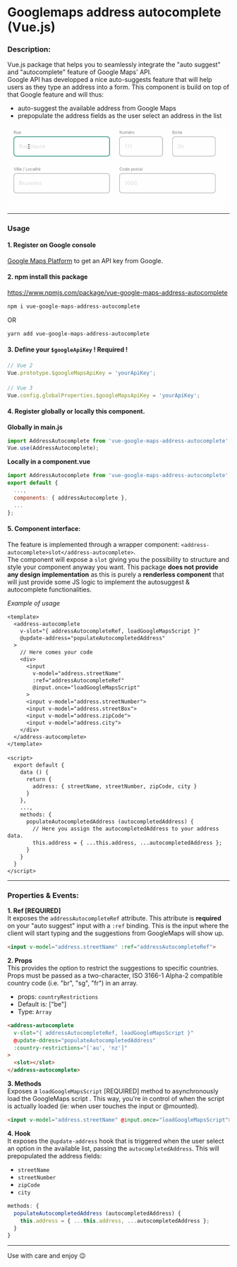 # Googlemaps address autocomplete (Vue.js)

### Description:
Vue.js package that helps you to seamlessly integrate the "auto suggest" and "autocomplete" feature of Google Maps' API.\
Google API has developped a nice auto-suggests feature that will help users as they type an address into a form. This component is build on top of that Google feature and will thus:
- auto-suggest the available address from Google Maps
- prepopulate the address fields as the user select an address in the list

![Demo](./assets/google-maps-address-autocomplete-demo.gif)

___

### Usage
#### 1. Register on Google console
[Google Maps Platform](https://developers.google.com/maps/documentation/javascript/places-autocomplete) to get an API key from Google.

#### 2. npm install this package
https://www.npmjs.com/package/vue-google-maps-address-autocomplete

```bash
npm i vue-google-maps-address-autocomplete
```
OR
```bash
yarn add vue-google-maps-address-autocomplete
```
#### 3. Define your `$googleApiKey` ! Required !

```js
// Vue 2
Vue.prototype.$googleMapsApiKey = 'yourApiKey';

// Vue 3
Vue.config.globalProperties.$googleMapsApiKey = 'yourApiKey';
```

#### 4. Register globally or locally this component.

**Globally in main.js**
```js
import AddressAutocomplete from 'vue-google-maps-address-autocomplete';
Vue.use(AddressAutocomplete);
```

**Locally in a component.vue**
```js
import AddressAutocomplete from 'vue-google-maps-address-autocomplete';
export default {
  ...,
  components: { addressAutocomplete },
  ...
};
```

#### 5. Component interface:
The feature is implemented through a wrapper component: `<address-autocomplete>slot</address-autocomplete>`.\
The component will expose a `slot` giving you the possibility to structure and style your component anyway you want. This package **does not provide any design implementation** as this is purely a **renderless component** that will just provide some JS logic to implement the autosuggest & autocomplete functionalities.

_Example of usage_
```vue
<template>
  <address-autocomplete
    v-slot="{ addressAutocompleteRef, loadGoogleMapsScript }"
    @update-address="populateAutocompletedAddress"
  >
    // Here comes your code
    <div>
      <input
        v-model="address.streetName"
        :ref="addressAutocompleteRef"
        @input.once="loadGoogleMapsScript"
      >
      <input v-model="address.streetNumber">
      <input v-model="address.streetBox">
      <input v-model="address.zipCode">
      <input v-model="address.city">
    </div>
  </address-autocomplete>
</template>

<script>
  export default {
    data () {
      return {
        address: { streetName, streetNumber, zipCode, city }
      }
    },
    ...,
    methods: {
      populateAutocompletedAddress (autocompletedAddress) {
        // Here you assign the autocompletedAddress to your address data.
        this.address = { ...this.address, ...autocompletedAddress };
      }
    }
  }
</script>
```
---

### Properties & Events:

**1. Ref [REQUIRED]**\
It exposes the `addressAutocompleteRef` attribute. This attribute is **required** on your "auto suggest" input with a `:ref` binding. This is the input where the client will start typing and the suggestions from GoogleMaps will show up.
```html
<input v-model="address.streetName" :ref="addressAutocompleteRef">
```

**2. Props**\
This provides the option to restrict the suggestions to specific countries. Props must be passed as a two-character, ISO 3166-1 Alpha-2 compatible country code (i.e. "br", "sg", "fr") in an array.
- props: `countryRestrictions`
- Default is: ["be"]
- Type: `Array`
```html
<address-autocomplete
  v-slot="{ addressAutocompleteRef, loadGoogleMapsScript }"
  @update-ddress="populateAutocompletedAddress"
  :country-restrictions="['au', 'nz']"
>
  <slot></slot>
</address-autocomplete>
```

**3. Methods**\
Exposes a `loadGoogleMapsScript` [REQUIRED] method to asynchronously load the GoogleMaps script . This way, you're in control of when the script is actually loaded (ie: when user touches the input or @mounted).
```html
<input v-model="address.streetName" @input.once="loadGoogleMapsScript">
```

**4. Hook**\
It exposes the `@update-address` hook that is triggered when the user select an option in the available list, passing the `autocompletedAddress`. This will prepopulated the address fields:
  - `streetName`
  - `streetNumber`
  - `zipCode`
  - `city`

```js
methods: {
  populateAutocompletedAddress (autocompletedAddress) {
    this.address = { ...this.address, ...autocompletedAddress };
  }
}
```
___

Use with care and enjoy 😉
